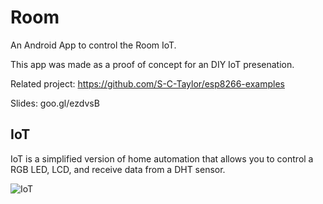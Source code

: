 # Room
An Android App to control the Room IoT.

This app was made as a proof of concept for an DIY IoT presenation.

Related project: https://github.com/S-C-Taylor/esp8266-examples

Slides: goo.gl/ezdvsB


## IoT
IoT is a simplified version of home automation that allows you to control a RGB LED, LCD, and receive data from a DHT sensor.

![IoT](https://i.imgur.com/7muO5DN.png)
